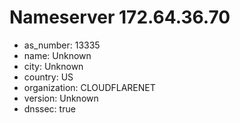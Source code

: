 # Nameserver 172.64.36.70

* as_number: 13335
* name: Unknown
* city: Unknown
* country: US
* organization: CLOUDFLARENET
* version: Unknown
* dnssec: true

